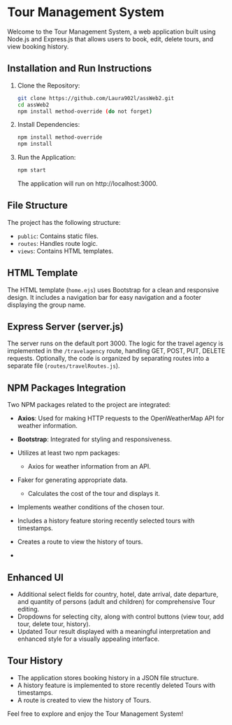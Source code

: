 # Tour Management System

Welcome to the Tour Management System, a web application built using Node.js and Express.js that allows users to book, edit, delete tours, and view booking history.

## Installation and Run Instructions

1. Clone the Repository:
    ```bash
    git clone https://github.com/Laura902l/assWeb2.git
    cd assWeb2
    npm install method-override (do not forget)

    ```

2. Install Dependencies:

    ```bash
    npm install method-override
    npm install
    ```

3. Run the Application:

    ```bash
    npm start
    ```

    The application will run on http://localhost:3000.

## File Structure

The project has the following structure:

- `public`: Contains static files.
- `routes`: Handles route logic.
- `views`: Contains HTML templates.

## HTML Template

The HTML template (`home.ejs`) uses Bootstrap for a clean and responsive design. It includes a navigation bar for easy navigation and a footer displaying the group name.

## Express Server (server.js)

The server runs on the default port 3000. The logic for the travel agency is implemented in the `/travelagency` route, handling GET, POST, PUT, DELETE requests. Optionally, the code is organized by separating routes into a separate file (`routes/travelRoutes.js`).

## NPM Packages Integration

Two NPM packages related to the project are integrated:

- **Axios**: Used for making HTTP requests to the OpenWeatherMap API for weather information.
- **Bootstrap**: Integrated for styling and responsiveness.
- Utilizes at least two npm packages:
  - Axios for weather information from an API.
- Faker for generating appropriate data.
  - Calculates the cost of the tour and displays it.
- Implements weather conditions of the chosen tour.
- Includes a history feature storing recently selected tours with timestamps.
- Creates a route to view the history of tours.

- 
## Enhanced UI

- Additional select fields for country, hotel, date arrival, date departure, and quantity of persons (adult and children) for comprehensive Tour editing.
- Dropdowns for selecting city, along with control buttons (view tour, add tour, delete tour, history).
- Updated Tour result displayed with a meaningful interpretation and enhanced style for a visually appealing interface.

## Tour History

- The application stores booking history in a JSON file structure.
- A history feature is implemented to store recently deleted Tours with timestamps.
- A route is created to view the history of Tours.

Feel free to explore and enjoy the Tour Management System!

